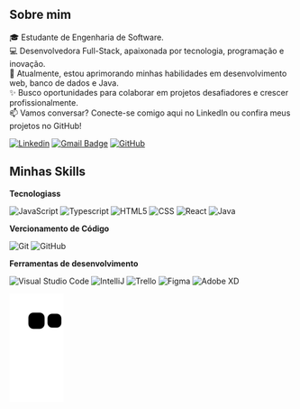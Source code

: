 ## Sobre mim

🎓 Estudante de Engenharia de Software.  
💻 Desenvolvedora Full-Stack, apaixonada por tecnologia, programação e inovação.  
🌱 Atualmente, estou aprimorando minhas habilidades em desenvolvimento web, banco de dados e Java.  
✨ Busco oportunidades para colaborar em projetos desafiadores e crescer profissionalmente.  
📫 Vamos conversar? Conecte-se comigo aqui no LinkedIn ou confira meus projetos no GitHub!

[![Linkedin](https://img.shields.io/badge/-LinkedIn-blue?style=flat-square&logo=Linkedin&logoColor=white&link=LINK-DO-SEU-LINKEDIN)](https://www.linkedin.com/in/alicessenapereira/)
[![Gmail Badge](https://img.shields.io/badge/-alicesenaprincipal@email.com-006bed?style=flat-square&logo=Gmail&logoColor=white&link=mailto:SEU-EMAIL)](mailto:alicesenaprincipal@gmail.com)
[![GitHub](https://img.shields.io/github/followers/alicessena?label=follow&style=social)](https://github.com/alicessena)

## Minhas Skills

**Tecnologiass**

![JavaScript](https://img.shields.io/badge/JavaScript-F7DF1E?style=for-the-badge&logo=javascript&logoColor=black)
![Typescript](https://img.shields.io/badge/TypeScript-007ACC?style=for-the-badge&logo=typescript&logoColor=white)
![HTML5](https://img.shields.io/badge/HTML5-E34F26?style=for-the-badge&logo=html5&logoColor=white)
![CSS](https://img.shields.io/badge/CSS3-1572B6?style=for-the-badge&logo=css3&logoColor=white)
![React](https://img.shields.io/badge/React-20232A?style=for-the-badge&logo=react&logoColor=61DAFB)
![Java](https://img.shields.io/badge/Java-ED8B00?style=for-the-badge&logo=java&logoColor=white)


**Vercionamento de Código**

![Git](https://img.shields.io/badge/Git-E34F26?style=for-the-badge&logo=git&logoColor=white)
![GitHub](https://img.shields.io/badge/GitHub-100000?style=for-the-badge&logo=github&logoColor=white)


**Ferramentas de desenvolvimento**

![Visual Studio Code](https://img.shields.io/badge/-Visual%20Studio%20Code-333333?style=for-the-badge&logo=visual-studio-code&logoColor=007ACC)
![IntelliJ](https://img.shields.io/badge/-Intellij-333333?style=for-the-badge&logo=intellij-idea&logoColor=00000)
![Trello](https://img.shields.io/badge/-Trello-333333?style=for-the-badge&logo=trello&logoColor=007ACC)
![Figma](https://img.shields.io/badge/-Figma-333333?style=for-the-badge&logo=figma&logoColor=007ACC)
![Adobe XD](https://img.shields.io/badge/-Adobe%20XD-333333?style=for-the-badge&logo=adobe-xd&logoColor=007ACC)


<picture>
  <source media="(prefers-color-scheme: dark)" srcset="https://raw.githubusercontent.com/alicessena/alicessena/output/github-contribution-grid-snake-dark.svg">
  <source media="(prefers-color-scheme: light)" srcset="https://raw.githubusercontent.com/alicessena/alicessena/output/github-contribution-grid-snake.svg">
  <img alt="github contribution grid snake animation" src="https://raw.githubusercontent.com/alicessena/alicessena/output/github-contribution-grid-snake.svg">
</picture>
<br><br>
